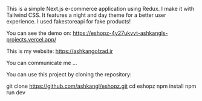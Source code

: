 This is a simple Next.js e-commerce application using Redux. I make it with Tailwind CSS. It features a night and day theme for a better user experience.
I used fakestoreapi for fake products!

You can see the demo on: https://eshopz-4y27ukvvt-ashkangls-projects.vercel.app/

This is my website: https://ashkangolzad.ir

You can communicate me ...

You can use this project by cloning the repository:

git clone https://github.com/ashkangl/eshopz.git
cd eshopz
npm install
npm run dev
